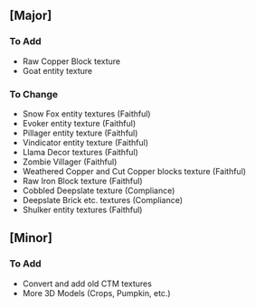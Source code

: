## [Major]
### To Add
- Raw Copper Block texture
- Goat entity texture

### To Change
- Snow Fox entity textures (Faithful)
- Evoker entity texture (Faithful)
- Pillager entity texture (Faithful)
- Vindicator entity texture (Faithful)
- Llama Decor textures (Faithful)
- Zombie Villager (Faithful)
- Weathered Copper and Cut Copper blocks texture (Faithful)
- Raw Iron Block texture (Faithful)
- Cobbled Deepslate texture (Compliance)
- Deepslate Brick etc. textures (Compliance)
- Shulker entity textures (Faithful)

## [Minor]
### To Add
- Convert and add old CTM textures
- More 3D Models (Crops, Pumpkin, etc.)
